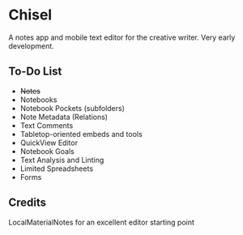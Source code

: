 # Chisel

A notes app and mobile text editor for the creative writer. Very early development.

## To-Do List
- ~~Notes~~
- Notebooks
- Notebook Pockets (subfolders)
- Note Metadata (Relations)
- Text Comments
- Tabletop-oriented embeds and tools
- QuickView Editor
- Notebook Goals
- Text Analysis and Linting
- Limited Spreadsheets
- Forms

## Credits
LocalMaterialNotes for an excellent editor starting point